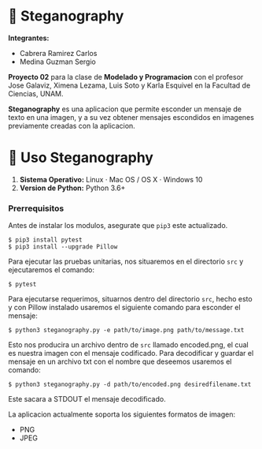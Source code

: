 # 🔎 Steganography

**Integrantes:**
- Cabrera Ramirez Carlos
- Medina Guzman Sergio

**Proyecto 02** para la clase de **Modelado y Programacion** con el profesor Jose Galaviz, Ximena Lezama, Luis Soto y Karla Esquivel en la Facultad de Ciencias, UNAM.

**Steganography** es una aplicacion que permite esconder un mensaje de texto en una imagen, y a su vez obtener mensajes escondidos en imagenes previamente creadas con la aplicacion.

# 🔎 Uso Steganography

1. **Sistema Operativo:** Linux · Mac OS / OS X · Windows 10
2. **Version de Python:** Python 3.6+

### Prerrequisitos
Antes de instalar los modulos, asegurate que `pip3` este actualizado.

```
$ pip3 install pytest
$ pip3 install --upgrade Pillow
```

Para ejecutar las pruebas unitarias, nos situaremos en el directorio `src` y ejecutaremos el comando:
```
$ pytest
```

Para ejecutarse requerimos, situarnos dentro del directorio `src`, hecho esto y con Pillow instalado usaremos el siguiente comando para esconder el mensaje:
```
$ python3 steganography.py -e path/to/image.png path/to/message.txt
```

Esto nos producira un archivo dentro de `src` llamado encoded.png, el cual es nuestra imagen con el mensaje codificado. Para decodificar y guardar el mensaje en un archivo txt con el nombre que deseemos usaremos el comando:
```
$ python3 steganography.py -d path/to/encoded.png desiredfilename.txt
```

Este sacara a STDOUT el mensaje decodificado.

La aplicacion actualmente soporta los siguientes formatos de imagen:
- PNG
- JPEG
